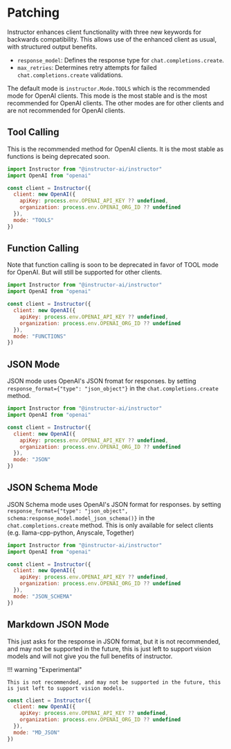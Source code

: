 # Patching

Instructor enhances client functionality with three new keywords for backwards compatibility. This allows use of the enhanced client as usual, with structured output benefits.

- `response_model`: Defines the response type for `chat.completions.create`.
- `max_retries`: Determines retry attempts for failed `chat.completions.create` validations.

The default mode is `instructor.Mode.TOOLS` which is the recommended mode for OpenAI clients. This mode is the most stable and is the most recommended for OpenAI clients. The other modes are for other clients and are not recommended for OpenAI clients.

## Tool Calling

This is the recommended method for OpenAI clients. It is the most stable as functions is being deprecated soon.

```js
import Instructor from "@instructor-ai/instructor"
import OpenAI from "openai"

const client = Instructor({
  client: new OpenAI({
    apiKey: process.env.OPENAI_API_KEY ?? undefined,
    organization: process.env.OPENAI_ORG_ID ?? undefined
  }),
  mode: "TOOLS"
})
```

## Function Calling

Note that function calling is soon to be deprecated in favor of TOOL mode for OpenAI. But will still be supported for other clients.

```js
import Instructor from "@instructor-ai/instructor"
import OpenAI from "openai"

const client = Instructor({
  client: new OpenAI({
    apiKey: process.env.OPENAI_API_KEY ?? undefined,
    organization: process.env.OPENAI_ORG_ID ?? undefined
  }),
  mode: "FUNCTIONS"
})
```

## JSON Mode

JSON mode uses OpenAI's JSON fromat for responses. by setting `response_format={"type": "json_object"}` in the `chat.completions.create` method.

```js
import Instructor from "@instructor-ai/instructor"
import OpenAI from "openai"

const client = Instructor({
  client: new OpenAI({
    apiKey: process.env.OPENAI_API_KEY ?? undefined,
    organization: process.env.OPENAI_ORG_ID ?? undefined
  }),
  mode: "JSON"
})
```

## JSON Schema Mode

JSON Schema mode uses OpenAI's JSON format for responses. by setting `response_format={"type": "json_object", schema:response_model.model_json_schema()}` in the `chat.completions.create` method. This is only available for select clients (e.g. llama-cpp-python, Anyscale, Together)

```js
import Instructor from "@instructor-ai/instructor"
import OpenAI from "openai"

const client = Instructor({
  client: new OpenAI({
    apiKey: process.env.OPENAI_API_KEY ?? undefined,
    organization: process.env.OPENAI_ORG_ID ?? undefined
  }),
  mode: "JSON_SCHEMA"
})
```

## Markdown JSON Mode

This just asks for the response in JSON format, but it is not recommended, and may not be supported in the future, this is just left to support vision models and will not give you the full benefits of instructor.

!!! warning "Experimental"

    This is not recommended, and may not be supported in the future, this is just left to support vision models.

```js
const client = Instructor({
  client: new OpenAI({
    apiKey: process.env.OPENAI_API_KEY ?? undefined,
    organization: process.env.OPENAI_ORG_ID ?? undefined
  }),
  mode: "MD_JSON"
})
```
